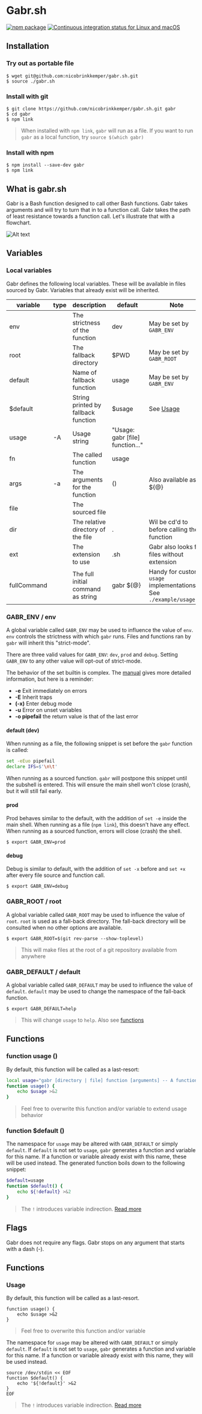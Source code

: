 # Gabr.sh
[![npm package](https://img.shields.io/npm/v/gabr.sh.svg)](https://www.npmjs.com/package/gabr.sh)
[![Continuous integration status for Linux and macOS](https://travis-ci.org/nicobrinkkemper/gabr.sh.svg?branch=master&label=travis%20build)](https://travis-ci.org/bats-core/bats-core)
## Installation
### Try out as portable file
```shell
$ wget git@github.com:nicobrinkkemper/gabr.sh.git
$ source ./gabr.sh
```

### Install with git
```shell
$ git clone https://github.com/nicobrinkkemper/gabr.sh.git gabr
$ cd gabr
$ npm link
```
> When installed with `npm link`, `gabr` will run as a file.
> If you want to run `gabr` as a local function, try `source $(which gabr)`

### Install with npm
```shell
$ npm install --save-dev gabr
$ npm link
```

## What is gabr.sh
Gabr is a Bash function designed to call other Bash functions.
Gabr takes arguments and will try to turn that in to a function call.
Gabr takes the path of least resistance towards a function call.
Let's illustrate that with a flowchart.

![Alt text](./Gabr.sh.svg)


## Variables
### Local variables
Gabr defines the following local variables. These will be available in files sourced by Gabr. Variables that already exist will be inherited.

| variable     	| type  	| description                              	| default                                	| Note                                    	|
|--------------	|-------	|------------------------------------------	|----------------------------------------	|-----------------------------------------	|
| env          	|       	| The strictness of the function           	| dev                                    	| May be set by `GABR_ENV`     	            |
| root         	|       	| The fallback directory                   	| $PWD                                   	| May be set by `GABR_ROOT`    	            |
| default      	|       	| Name of fallback function                	| usage                                  	| May be set by `GABR_ENV`              	|
| $default     	|       	| String printed by fallback function      	| $usage                                   	| See [Usage](#Usage)                     	|
| usage        	| -A    	| Usage string                            	| "Usage: gabr [file] function..."         	|                                          	|
| fn           	|       	| The called function                      	| usage                                  	|                                         	|
| args         	| -a    	| The arguments for the function           	| ()                                     	| Also available as ${@}                    |
| file        	|       	| The sourced file                       	|                                         	|                                         	|
| dir          	|       	| The relative directory of the file     	| .                                      	| Wil be cd'd to before calling the function|
| ext          	|       	| The extension to use       	            | .sh                                      	| Gabr also looks for files without extension|
| fullCommand  	|       	| The full initial command as string        | gabr ${@}                               	| Handy for custom `usage` implementations. See `./example/usage.md` |

### GABR_ENV / env
A global variable called `GABR_ENV` may be used to influence the value of `env`. `env`
controls the strictness with which `gabr` runs. Files and functions ran by `gabr` will
inherit this "strict-mode".

There are three valid values for `GABR_ENV`: `dev`, `prod` and `debug`.
Setting `GABR_ENV` to any other value will opt-out of strict-mode.

The behavior of the set builtin is complex. The [manual](https://www.gnu.org/software/bash/manual/html_node/The-Set-Builtin.html) gives more detailed information, but here is a reminder:
 - **-e** Exit immediately on errors
 - **-E** Inherit traps
 - **(-x)** Enter debug mode
 - **-u** Error on unset variables
 - **-o pipefail** the return value is that of the last error

#### default (dev)
When running as a file, the following snippet is set before the `gabr` function is called:
```bash
set -eEuo pipefail
declare IFS=$'\n\t'
```

When running as a sourced function. `gabr` will postpone this snippet
until the subshell is entered. This will ensure the main shell won't
close (crash), but it will still fail early.

#### prod
Prod behaves similar to the default, with the addition of `set -e` inside
the main shell. When running as a file (`npm link`), this doesn't have any effect. 
When running as a sourced function, errors will close (crash) the shell.
```shell
$ export GABR_ENV=prod
```

#### debug
Debug is similar to default, with the addition of `set -x` before and `set +x` after every
file source and function call.
```shell
$ export GABR_ENV=debug
```

### GABR_ROOT / root
A global variable called `GABR_ROOT` may be used to influence the value of `root`. 
`root` is used as a fall-back directory. The fall-back directory will be consulted
when no other options are available.

```shell
$ export GABR_ROOT=$(git rev-parse --show-toplevel)
```
> This will make files at the root of a git repository available from anywhere

### GABR_DEFAULT / default
A global variable called `GABR_DEFAULT` may be used to influence the value of `default`. 
`default` may be used to change the namespace of the fall-back function.
```shell
$ export GABR_DEFAULT=help
```
> This will change `usage` to `help`. Also see [functions](#Functions)

## Functions

### function usage ()
By default, this function will be called as a last-resort:
```bash
local usage="gabr [directory | file] function [arguments] -- A function to call other functions."
function usage() {
    echo $usage >&2
}
```
> Feel free to overwrite this function and/or variable to extend
> usage behavior

### function $default ()

The namespace for `usage` may be altered with `GABR_DEFAULT` or simply `default`. If `default` is not set to `usage`, `gabr` generates a function and variable for this name. If a function or variable already exist with this name, these will be used instead. The generated function boils down to the following snippet:

```bash
$default=usage
function $default() {
    echo ${!default} >&2
}
```
> The `!` introduces variable indirection. [Read more](https://www.gnu.org/software/bash/manual/html_node/Shell-Parameter-Expansion.html)

## Flags

Gabr does not require any flags. Gabr stops on any argument that starts with a dash (-).

## Functions

### Usage
By default, this function will be called as a last-resort.
```shell
function usage() {
    echo $usage >&2
}
```
> Feel free to overwrite this function and/or variable

The namespace for `usage` may be altered with `GABR_DEFAULT` or simply `default`. If `default` is not set to `usage`, `gabr` generates
a function and variable for this name. If a function or variable already exist with this name, they will be used instead.
```shell
source /dev/stdin << EOF
function $default() {
    echo '${!default}' >&2
}
EOF
```
> The `!` introduces variable indirection. [Read more](https://www.gnu.org/software/bash/manual/html_node/Shell-Parameter-Expansion.html)